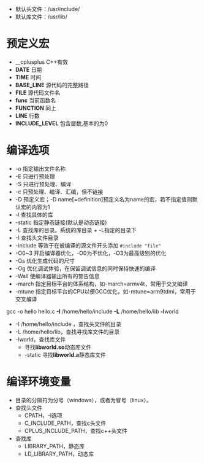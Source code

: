 - 默认头文件：/usr/include/
- 默认库文件：/usr/lib/

# 预定义宏
- __cplusplus    C++有效
- __DATE__       日期
- __TIME__       时间
- __BASE_LINE__  源代码的完整路径
- __FILE__       源代码文件名
- __func__       当前函数名
- __FUNCTION__   同上
- __LINE__       行数
- __INCLUDE_LEVEL__ 包含层数,基本的为0


# 编译选项
- -o    指定输出文件名称
- -E    只进行预处理
- -S    只进行预处理、编译
- -c    只预处理、编译、汇编，但不链接
- -D    预定义宏；-D name[=definition]预定义名为name的宏，若不指定值则默认宏的内容为1
- -l    查找具体的库
- -static   指定静态链接(默认是动态链接)
- -L        查找库的目录。系统的库目录 + -L指定的目录下
- -I        查找头文件目录
- -include  等效于在被编译的源文件开头添加 `#include "file"`
- -O0~3	  开启编译器优化，-O0为不优化，-O3为最高级别的优化
- -Os	  优化生成代码的尺寸
- -Og	  优化调试体验，在保留调试信息的同时保持快速的编译
- -Wall	  使编译器输出所有的警告信息
- -march	  指定目标平台的体系结构，如-march=armv4t，常用于交叉编译
- -mtune	  指定目标平台的CPU以便GCC优化，如-mtune=arm9tdmi，常用于交叉编译

gcc -o hello hello.c **-I** /home/hello/include **-L** /home/hello/lib **-l**world
- -I /home/hello/include ，查找头文件的目录
- -L /home/hello/lib，查找寻找库文件的目录
- -lworld，查找库文件
	- 寻找**libworld.so**动态库文件
	- -static 寻找**libworld.a**静态库文件

# 编译环境变量
- 目录的分隔符为分号（windows），或者为冒号（linux）。
- 查找头文件
	- CPATH，-I选项
	- C_INCLUDE_PATH，查找c头文件
	- CPLUS_INCLUDE_PATH，查找c++头文件
- 查找库
	- LIBRARY_PATH，静态库
	- LD_LIBRARY_PATH，动态库